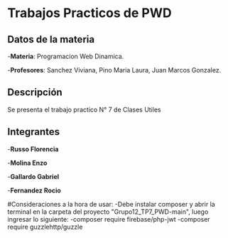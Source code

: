 # Trabajos Practicos de PWD

## Datos de la materia
-**Materia**: Programacion Web Dinamica.

-**Profesores**: Sanchez Viviana, Pino Maria Laura, Juan Marcos Gonzalez.


## Descripción
Se presenta el trabajo practico N° 7 de Clases Utiles

## Integrantes
-**Russo Florencia** 

-**Molina Enzo**

-**Gallardo Gabriel**

-**Fernandez Rocio**

#Consideraciones a la hora de usar:
-Debe instalar composer y abrir la terminal en la carpeta del proyecto "Grupo12_TP7_PWD-main", luego ingresar lo siguiente: 
  -composer require firebase/php-jwt
  -composer require guzzlehttp/guzzle
